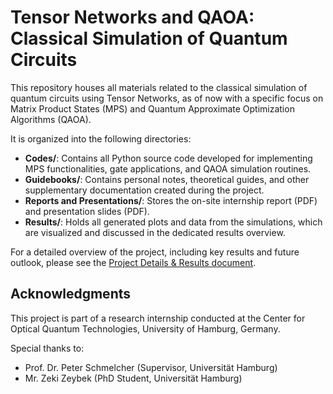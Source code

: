 # Tensor Networks and QAOA: Classical Simulation of Quantum Circuits

This repository houses all materials related to the classical simulation of quantum circuits using Tensor Networks, as of now with a specific focus on Matrix Product States (MPS) and Quantum Approximate Optimization Algorithms (QAOA).

It is organized into the following directories:

- **Codes/**: Contains all Python source code developed for implementing MPS functionalities, gate applications, and QAOA simulation routines.
- **Guidebooks/**: Contains personal notes, theoretical guides, and other supplementary documentation created during the project.
- **Reports and Presentations/**: Stores the on-site internship report (PDF) and presentation slides (PDF).
- **Results/**: Holds all generated plots and data from the simulations, which are visualized and discussed in the dedicated results overview.

For a detailed overview of the project, including key results and future outlook, please see the [Project Details & Results document](results.md).

## Acknowledgments

This project is part of a research internship conducted at the Center for Optical Quantum Technologies, University of Hamburg, Germany.

Special thanks to:

- Prof. Dr. Peter Schmelcher (Supervisor, Universität Hamburg)
- Mr. Zeki Zeybek (PhD Student, Universität Hamburg)
